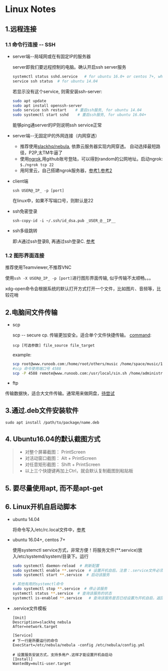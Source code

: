 # Linux Notes

## 1.远程连接

### 1.1 命令行连接 -- SSH

* server端--局域网或在有固定IP的服务器

    server即我们要远程控制的电脑。确认开启ssh server服务

    ```bash
    systemctl status sshd.service   # for ubuntu 16.0+ or centos 7+, which  based on systemctl
    service ssh status  # for ubuntu 14.04
    ```

    若显示没有这个service, 则需安装ssh-server:

    ```bash
    sudo apt update
    sudo apt install openssh-server
    sudo service ssh restart    # 重启ssh服务, for ubuntu 14.04
    sudo systemctl start sshd    # 重启ssh服务, for ubuntu 16.04+
    ```

    能够ping通server的IP则说明ssh service正常

* server端--无固定IP的外网连接（内网穿透）

  * 推荐使用[slackhq/nebula](https://github.com/slackhq/nebula), 依靠云服务器实现内网穿透。 自动选择最短路径，P2P,太TM牛逼了
  * 使用[ngrok](https://dashboard.ngrok.com/get-started),用github账号登陆，可以得到random的公网地址。启动ngrok:
    `$./ngrok tcp 22`
  * 用阿里云，自己搭建ngrok服务器，[参考1](https://www.zhihu.com/question/27771692),[参考2](https://www.jianshu.com/p/d35962b0dba4)

* client端

    `ssh USER@_IP_ -p [port]`

    在linux中，如果不写端口号，则默认是22

* ssh免密登录
  
  `ssh-copy-id -i ~/.ssh/id_dsa.pub _USER_@__IP__`

* ssh多级跳转

  即:A通过ssh登录B, 再通过ssh登录C. [参考](https://blog.csdn.net/CityzenOldwang/article/details/77097703)

### 1.2 图形界面连接

推荐使用Teamviewer,不推荐VNC

使用`ssh -X USER@_IP_ -p [port]`进行图形界面传输, 似乎传输不太顺畅。。。

xdg-open命令会根据系统的默认打开方式打开一个文件，比如图片、音频等，比较花哨

## 2.电脑间文件传输

* scp

    scp -- secure cp. 传输更加安全。适合单个文件快捷传输。 [command](https://www.runoob.com/linux/linux-comm-scp.html):

    `scp [可选参数] file_source file_target`

    example:

    ```bash
    scp root@www.runoob.com:/home/root/others/music /home/space/music/1.mp3
    #scp 命令使用端口号 4588
    scp -P 4588 remote@www.runoob.com:/usr/local/sin.sh /home/administrator
    ```

* ftp

传输数据快，适合大文件传输。通常用来做网盘，[待尝试](https://www.cnblogs.com/hexige/p/7809481.html)

## 3.通过.deb文件安装软件

`sudo apt install /path/to/package/name.deb`

## 4. Ubuntu16.04的默认截图方式

>* 对整个屏幕截图： PrintScreen
>* 对活动窗口截图： Alt + PrintScreen
>* 对任意矩形截图： Shift + PrintScreen
>* 以上三个快捷键再加上Ctrl，就会默认复制截图到粘贴板

## 5. 要尽量使用apt, 而不是apt-get

## 6. Linux开机自启动脚本

* ubuntu 14.04
  
  将命令写入/etc/rc.local文件中，[参考](https://blog.csdn.net/qq_24233615/article/details/81084222)

* ubuntu 16.04+, centos 7+
  
  使用systemctl service方式，非常方便！将服务文件(**.service)放入/etc/systemd/system/目录下。运行

  ```bash
  sudo systemctl daemon-reload  # 刷新配置
  sudo systemctl enable **.service  # 设置开机自启。注意：.service文件必须[Install]区域(状态是static)，否则无法enable. service文件的模板见下文
  sudo systemctl start **.service  # 启动该服务

  # 其他有用的systemctl命令
  sudo systemctl stop **.service  # 停止该服务
  systemctl status **.service  # 查询该服务的状态
  systemctl is-enabled **.service   # 查询该服务是否已经设置为开机自启，返回enable说明已经设置了
  ```

* .service文件模板
  
  ```.service
  [Unit]
  Description=slackhq nebula
  After=network.target

  [Service]
  # 下一行是所要运行的命令
  ExecStart=/etc/nebula/nebula -config /etc/nebula/config.yml

  # 设置服务安装方式，支持多用户.这样才能设置开机自启动
  [Install]  
  WantedBy=multi-user.target
  ```
